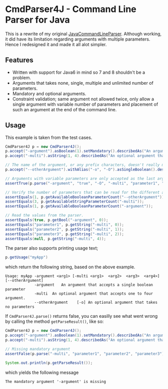 # CmdParser4J - Command Line Parser for Java

This is a rewrite of my original [JavaCommandLineParser](https://github.com/PerMalmberg/JavaCommandLineParser). Although working, it did have its limitation regarding arguments with multiple parameters. Hence I redesigned it and made it all alot simpler.

## Features
* Written with support for Java6 in mind so 7 and 8 shouldn't be a problem.
* Arguments that takes none, single, multiple and unlimited number of parameters.
* Mandatory and optional arguments.
* Constraint validation; same argument not allowed twice, only allow a single argument with variable number of parameters and placement of such an argument at the end of the command line.

## Usage
This example is taken from the test cases.

```Java
CmdParser4J p = new CmdParser4J();
p.accept("-argument").asBoolean(1).setMandatory().describedAs("An argument that accepts a single boolean parameter");
p.accept("-multi").asString(1, 4).describedAs("An optional argument that accepts one to four argument.");

// The name of the argument, or any prefix characters, doesn't really matter, here we use double dash.
p.accept("--otherArgument").withAlias("-o", "-O").asSingleBoolean().describedAs("An optional argument that takes no parameters");

// Arguments with variable parameters are only accepted as the last argument on the commandline.
assertTrue(p.parse("-argument", "true", "-O", "-multi", "parameter1", "parameter2", "parameter3"));

// Verify the number of parameters that can be read for the different arguments.
assertEquals(1, p.getAvailableBooleanParameterCount("--otherArgument"));
assertEquals(3, p.getAvailableStringParameterCount("-multi"));
assertEquals(1, p.getAvailableBooleanParameterCount("-argument"));

// Read the values from the parser.
assertEquals(true, p.getBool("-argument", 0));
assertEquals("parameter1", p.getString("-multi", 0));
assertEquals("parameter2", p.getString("-multi", 1));
assertEquals("parameter3", p.getString("-multi", 2));
assertEquals(null, p.getString("-multi", 4));
```

The parser also supports printing usage text;
```Java
p.getUsage("myApp")
```
which return the following string, based on the above example.
```
Usage: myApp -argument <arg1> [-multi <arg1>  <arg2>  <arg3>  <arg4>] [--otherArgument] 
             -argument	 An argument that accepts a single boolean parameter
             -multi	 An optional argument that accepts one to four argument.
             --otherArgument	[-o] An optional argument that takes no parameters
```

If ```CmdParser4J.parse()``` returns false, you can easilly see what went wrong by calling the method ```getParseResult()```, like so:

```Java
CmdParser4J p = new CmdParser4J();
p.accept("-argument").asBoolean(1).setMandatory().describedAs("An argument that accepts a single boolean parameter");
p.accept("-multi").asString(1, 4).describedAs("An optional argument that accepts one to four argument.");

// Missing mandatory argument
assertFalse(p.parse("-multi", "parameter1", "parameter2", "parameter3"));

System.out.println(p.getParseResult());
```
which yields the following message
```
The mandatory argument '-argument' is missing
```

